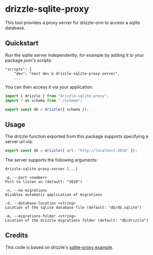 # drizzle-sqlite-proxy

This tool provides a proxy server for drizzle-orm to access a sqlite database.

## Quickstart

Run the sqlite server independently, for example by adding it to your package.json's scripts:

```
"scripts": {
	"dev": "next dev & drizzle-sqlite-proxy-server",
	...
```

You can then access it via your application:

```js
import { drizzle } from "drizzle-sqlite-proxy";
import * as schema from "./schema";

export const db = drizzle({ schema });
```

## Usage

The drizzle function exported from this package supports specifying a server url via:

```js
export const db = drizzle({ url: "http://localhost:3010" });
```

The server supports the following arguments:

```
drizzle-sqlite-proxy-server [...]

-p, --port <number>
Port to listen on (default: "3010")

-n, --no-migrations
Disables automatic application of migrations

-d, --database-location <string>
Location of the sqlite database file (default: "db/db.sqlite")

-m, --migrations-folder <string>
Location of the drizzle migrations folder (default: "db/drizzle")
```

## Credits

This code is based on drizzle's [sqlite-proxy example](https://github.com/drizzle-team/drizzle-orm/tree/main/examples/sqlite-proxy).

